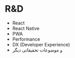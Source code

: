 # R&D

- React
- React Native
- PWA
- Performance
- DX (Developer Experience)
- و موضوعات تحقیقاتی دیگر
